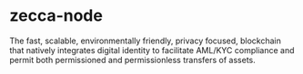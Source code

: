 # zecca-node
The fast, scalable, environmentally friendly, privacy focused, blockchain that natively integrates digital identity to facilitate AML/KYC compliance and permit both permissioned and permissionless transfers of assets.
